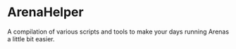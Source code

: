 # **__ArenaHelper__**

A compilation of various scripts and tools to make your days running Arenas a little bit easier.
